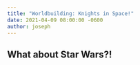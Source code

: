 ```yaml
---
title: "Worldbuilding: Knights in Space!"
date: 2021-04-09 08:00:00 -0600
author: joseph
---
```


## What about Star Wars?!
